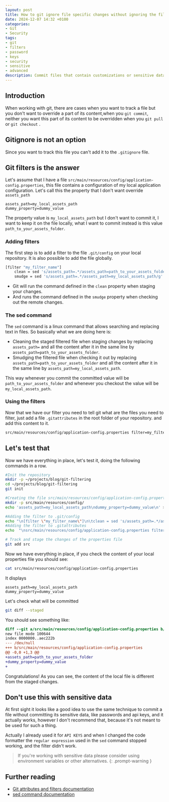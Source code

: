 ```yaml
---
layout: post
title: How to git ignore file specific changes without ignoring the file
date: 2024-12-07 14:32 +0100
categories:
- Git
- Security
tags:
- git
- filters
- password
- keys
- security
- sensitive
- advanced
description: Commit files that contain customizations or sensitive data, without committing the customizations nor the sensitive data itself.
---
```


## Introduction

When working with git, there are cases when you want to track a file but you don't want to override a part of its content,when you `git commit`, neither you want this part of its content to be overridden when you `git pull` or `git checkout` .

## Gitignore is not an option

Since you want to track this file you can't add it to the `.gitignore` file.

## Git filters is the answer

Let's assume that I have a file `src/main/resources/config/application-config.properties`, this file contains a configuration of my local application configuration.
Let's call this the property that I don't want override `assets_path`

```properties
assets_path=my_local_assets_path
dummy_property=dummy_value
```

The property value is `my_local_assets_path` but I don't want to commit it, I want to keep it on the file locally, what I want to commit instead is this value `path_to_your_assets_folder`.

### Adding filters

The first step is to add a filter to the file `.git/config` on your local repository.
It is also possible to add the file globally.

```bash
[filter "my_filter_name"]
    clean = sed 's/assets_path=.*/assets_path=path_to_your_assets_folder/g'
    smudge = sed 's/assets_path=.*/assets_path=my_local_assets_path/g'
```

* Git will run the command defined in the `clean` property when staging your changes.
* And runs the command defined in the `smudge`  property when checking out the remote changes.

### The sed command

The `sed` command is a linux command that allows searching and replacing text in files.
So basically what we are doing here is:

* Cleaning the staged filtered file when staging changes by replacing `assets_path=` and all the content after it in the same line by `assets_path=path_to_your_assets_folder`.
* Smudging the filtered file when checking it out by replacing `assets_path=path_to_your_assets_folder` and all the content after it in the same line by `assets_path=my_local_assets_path`.

This way whenever you commit the committed value will be `path_to_your_assets_folder`  and whenever you checkout the value will be `my_local_assets_path`.

### Using the filters

Now that we have our filter you need to tell git what are the files you need to filter, just add a file `.gitattributes` in the root folder of your repository.
and add this content to it.

```txt
src/main/resources/config/application-config.properties filter=my_filter_name
```

## Let's test that

Now we have everything in place, let's test it, doing the following commands in a row.

```bash
#Init the repository
mkdir -p ~/projects/blog/git-filtering
cd ~/projects/blog/git-filtering
git init

#Creating the file src/main/resources/config/application-config.properties
mkdir -p src/main/resources/config/
echo 'assets_path=my_local_assets_path\ndummy_property=dummy_value\n' >> src/main/resources/config/application-config.properties

#Adding the filter to .git/config
echo "\n[filter \"my_filter_name\"]\n\tclean = sed 's/assets_path=.*/assets_path=path_to_your_assets_folder/g'\n\tsmudge = sed 's/assets_path=.*/assets_path=my_local_assets_path/g'\n" >> .git/config
#Adding the filter to .gitattributes
echo  "\nsrc/main/resources/config/application-config.properties filter=my_filter_name\n" >> .gitattributes

# Track and stage the changes of the properties file
git add src

```

Now we have everything in place, if you check the content of your local properties file you should see:

```bash
cat src/main/resources/config/application-config.properties
```

It displays

```properties
assets_path=my_local_assets_path
dummy_property=dummy_value
```

Let's check what will be committed

```bash
git diff --staged
```

You should see something like:

```diff
diff --git a/src/main/resources/config/application-config.properties b/src/main/resources/config/application-config.properties
new file mode 100644
index 0000000..aec222b
--- /dev/null
+++ b/src/main/resources/config/application-config.properties
@@ -0,0 +1,3 @@
+assets_path=path_to_your_assets_folder
+dummy_property=dummy_value
+
```

Congratulations! As you can see, the content of the local file is different from the staged changes.

## Don't use this with sensitive data

At first sight it looks like a good idea to use the same technique to commit a file without committing its sensitive data, like passwords and api keys,  and it actually works, however I don't recommend that, because it's not meant to be used for such a thing.

Actually I already used it for `API KEYS` and when I changed the code formatter the `regular expression` used in the `sed` command stopped working, and the filter didn't work.

> If you're working with sensitive data please consider using environment variables or other alternatives.
{: .prompt-warning }

## Further reading

* [Git attributes and filters documentation](https://git-scm.com/book/ms/v2/Customizing-Git-Git-Attributes)
* [sed command documentation](https://www.gnu.org/software/sed/manual/sed.html)
